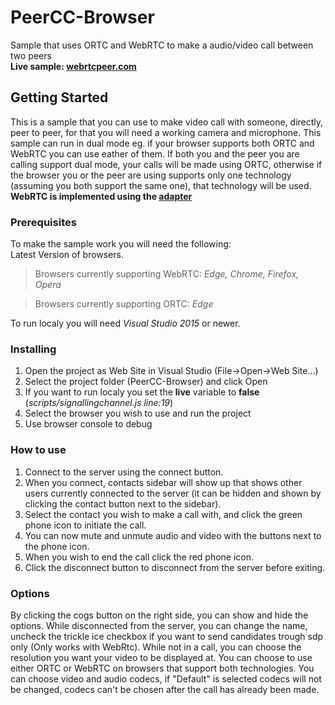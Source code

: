 # PeerCC-Browser

Sample that uses ORTC and WebRTC to make a audio/video call between two peers  <br />
**Live sample: [webrtcpeer.com](https://www.webrtcpeer.com/)**

## Getting Started

This is a sample that you can use to make video call with someone, directly, peer to peer, for that you will need a working camera and microphone.
This sample can run in dual mode eg. if your browser supports both ORTC and WebRTC you can use eather of them.
If both you and the peer you are calling support dual mode, your calls will be made using ORTC, otherwise if the browser you or the peer are using supports only one technology (assuming you both support the same one), that technology will be used.
**WebRTC is implemented using the [adapter](https://github.com/webrtc/adapter)**

### Prerequisites

To make the sample work you will need the following:  
Latest Version of browsers.

>Browsers currently supporting WebRTC:
*Edge, Chrome, Firefox, Opera*

>Browsers currently supporting ORTC:
*Edge*

To run localy you will need *Visual Studio 2015* or newer.  

### Installing

1. Open the project as Web Site in Visual Studio (File->Open->Web Site...)
2. Select the project folder (PeerCC-Browser) and click Open
3. If you want to run localy you set the **live** variable to **false** (*scripts/signallingchannel.js line:19*)
4. Select the browser you wish to use and run the project
5. Use browser console to debug


### How to use

1. Connect to the server using the connect button.
2. When you connect, contacts sidebar will show up that shows other users currently connected to the server (it can be hidden and shown by clicking the contact button next to the sidebar).
3. Select the contact you wish to make a call with, and click the green phone icon to initiate the call.
4. You can now mute and unmute audio and video with the buttons next to the phone icon.
5. When you wish to end the call click the red phone icon.
6. Click the disconnect button to disconnect from the server before exiting.


### Options

By clicking the cogs button on the right side, you can show and hide the options.
While disconnected from the server, you can change the name, uncheck the trickle ice checkbox if you want to send candidates trough sdp only (Only works with WebRtc).
While not in a call, you can choose the resolution you want your video to be displayed at.
You can choose to use either ORTC or WebRTC on browsers that support both technologies.
You can choose video and audio codecs, if "Default" is selected codecs will not be changed, codecs can't be chosen after the call has already been made.


